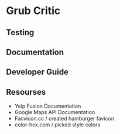 Grub Critic
===========

Testing
-------

Documentation 
-------------

Developer Guide
---------------

Resourses
---------
- Yelp Fusion Documentation
- Google Maps API Documentation
- Facvicon.cc / created hamburger favicon
- color-hex.com / picked style colors
